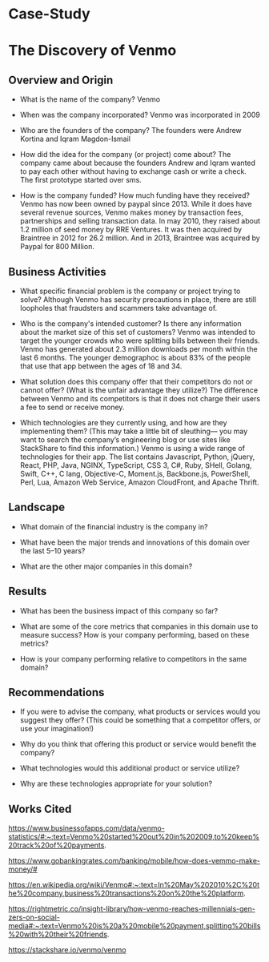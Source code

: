 # Case-Study
# The Discovery of Venmo

## Overview and Origin

* What is the name of the company? Venmo

* When was the company incorporated? Venmo was incorporated in 2009

* Who are the founders of the company? The founders were Andrew Kortina and Iqram Magdon-Ismail

* How did the idea for the company (or project) come about? The company came about because the founders Andrew and Iqram wanted to pay each other without having to exchange cash or write a check. The first prototype started over sms.

* How is the company funded? How much funding have they received? Venmo has now been owned by paypal since 2013. While it does have several revenue sources, Venmo makes money by transaction fees, partnerships and selling transaction data. In may 2010, they raised about 1.2 million of seed money by RRE Ventures. It was then acquired by Braintree in 2012 for 26.2 million. And in 2013, Braintree was acquired by Paypal for 800 Million.


## Business Activities

* What specific financial problem is the company or project trying to solve? Although Venmo has security precautions in place, there are still loopholes that fraudsters and scammers take advantage of. 

* Who is the company's intended customer?  Is there any information about the market size of this set of customers? Venmo was intended to target the younger crowds who were splitting bills between their friends. Venmo has generated about 2.3 million downloads per month within the last 6 months. The younger demographoc is about 83% of the people that use that app between the ages of 18 and 34.

* What solution does this company offer that their competitors do not or cannot offer? (What is the unfair advantage they utilize?) The difference between Venmo and its competitors is that it does not charge their users a fee to send or receive money. 

* Which technologies are they currently using, and how are they implementing them? (This may take a little bit of sleuthing–– you may want to search the company’s engineering blog or use sites like StackShare to find this information.) Venmo is using a wide range of technologies for their app. The list contains Javascript, Python, jQuery, React, PHP, Java, NGINX, TypeScript, CSS 3, C#, Ruby, SHell, Golang, Swift, C++, C lang, Objective-C, Moment.js, Backbone.js, PowerShell, Perl, Lua, Amazon Web Service, Amazon CloudFront, and Apache Thrift.


## Landscape

* What domain of the financial industry is the company in?

* What have been the major trends and innovations of this domain over the last 5–10 years?

* What are the other major companies in this domain?


## Results

* What has been the business impact of this company so far?

* What are some of the core metrics that companies in this domain use to measure success? How is your company performing, based on these metrics?

* How is your company performing relative to competitors in the same domain?


## Recommendations

* If you were to advise the company, what products or services would you suggest they offer? (This could be something that a competitor offers, or use your imagination!)

* Why do you think that offering this product or service would benefit the company?

* What technologies would this additional product or service utilize?

* Why are these technologies appropriate for your solution?

## Works Cited

https://www.businessofapps.com/data/venmo-statistics/#:~:text=Venmo%20started%20out%20in%202009,to%20keep%20track%20of%20payments.

https://www.gobankingrates.com/banking/mobile/how-does-vemmo-make-money/#

https://en.wikipedia.org/wiki/Venmo#:~:text=In%20May%202010%2C%20the%20company,business%20transactions%20on%20the%20platform.

https://rightmetric.co/insight-library/how-venmo-reaches-millennials-gen-zers-on-social-media#:~:text=Venmo%20is%20a%20mobile%20payment,splitting%20bills%20with%20their%20friends.

https://stackshare.io/venmo/venmo
